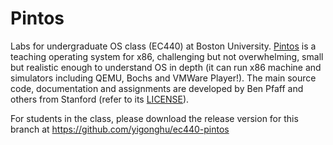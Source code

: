 # Pintos
Labs for undergraduate OS class (EC440) at Boston University. [Pintos](http://pintos-os.org) 
is a teaching operating system for x86, challenging but not overwhelming, small
but realistic enough to understand OS in depth (it can run x86 machine and simulators 
including QEMU, Bochs and VMWare Player!). The main source code, documentation and assignments 
are developed by Ben Pfaff and others from Stanford (refer to its [LICENSE](src/LICENSE)).

For students in the class, please download the release version for this branch at https://github.com/yigonghu/ec440-pintos
